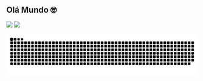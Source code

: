 ## Olá Mundo 🤓  
<div>
 <img src="https://img.icons8.com/dusk/64/000000/html-5.png"/>
 <img src="https://img.icons8.com/dusk/64/000000/css3.png"/>
</div>
 
![Snake animation](https://github.com/amandaeduarda/amandaeduarda/blob/output/github-contribution-grid-snake.svg)
 
